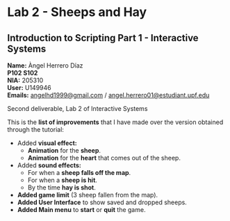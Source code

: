 # Lab 2 - Sheeps and Hay<br />
##  Introduction to Scripting Part 1 - Interactive Systems<br />
**Name:** Àngel Herrero Díaz <br />
**P102 S102**<br />
**NIA:** 205310<br />
**User:** U149946<br />
**Emails:** angelhd1999@gmail.com / angel.herrero01@estudiant.upf.edu<br />

Second deliverable, Lab 2 of Interactive Systems<br />

This is the **list of improvements** that I have made over the version obtained through the tutorial:<br />
* Added **visual effect:** 
  * **Animation** for the **sheep**.
  * **Animation** for the **heart** that comes out of the sheep.
* Added **sound effects:**
  * For when a **sheep falls off the map**.
  * For when a **sheep is hit**.
  * By the time **hay is shot**.
* **Added game limit** (3 sheep fallen from the map).
* **Added User Interface** to show saved and dropped sheeps.
* **Added Main menu** to **start** or **quit** the game.
